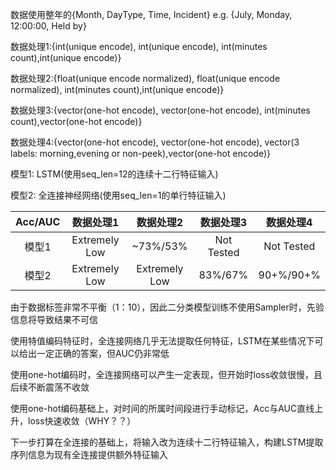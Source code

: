 数据使用整年的{Month, DayType, Time, Incident} e.g. {July, Monday, 12:00:00, Held by}

数据处理1:{int(unique encode), int(unique encode), int(minutes count),int(unique encode)}

数据处理2:{float(unique encode normalized), float(unique encode normalized), int(minutes count),int(unique encode)}

数据处理3:{vector(one-hot encode), vector(one-hot encode), int(minutes count),vector(one-hot encode)}

数据处理4:{vector(one-hot encode), vector(one-hot encode), vector(3 labels: morning,evening or non-peek),vector(one-hot encode)}

模型1: LSTM(使用seq_len=12的连续十二行特征输入)

模型2: 全连接神经网络(使用seq_len=1的单行特征输入)

|Acc/AUC|数据处理1|数据处理2|数据处理3|数据处理4|
|:--:|:--:|:--:|:--:|:--:|
|模型1|Extremely Low|~73%/53%|Not Tested|Not Tested|
|模型2|Extremely Low|Extremely Low|83%/67%|90+%/90+%|

由于数据标签非常不平衡（1：10），因此二分类模型训练不使用Sampler时，先验信息将导致结果不可信

使用特值编码特征时，全连接网络几乎无法提取任何特征，LSTM在某些情况下可以给出一定正确的答案，但AUC仍非常低

使用one-hot编码时，全连接网络可以产生一定表现，但开始时loss收敛很慢，且后续不断震荡不收敛

使用one-hot编码基础上，对时间的所属时间段进行手动标记，Acc与AUC直线上升，loss快速收敛（WHY？？）

下一步打算在全连接的基础上，将输入改为连续十二行特征输入，构建LSTM提取序列信息为现有全连接提供额外特征输入
